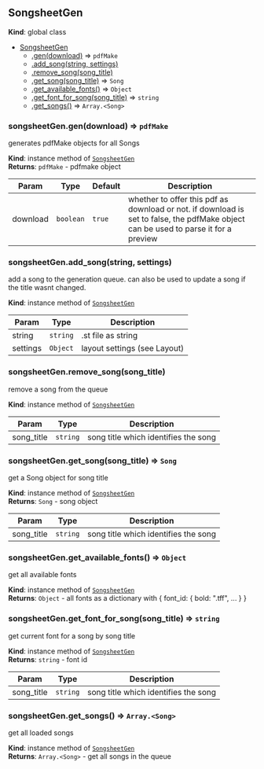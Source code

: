 <a name="SongsheetGen"></a>

## SongsheetGen
**Kind**: global class  

* [SongsheetGen](#SongsheetGen)
    * [.gen(download)](#SongsheetGen+gen) ⇒ <code>pdfMake</code>
    * [.add_song(string, settings)](#SongsheetGen+add_song)
    * [.remove_song(song_title)](#SongsheetGen+remove_song)
    * [.get_song(song_title)](#SongsheetGen+get_song) ⇒ <code>Song</code>
    * [.get_available_fonts()](#SongsheetGen+get_available_fonts) ⇒ <code>Object</code>
    * [.get_font_for_song(song_title)](#SongsheetGen+get_font_for_song) ⇒ <code>string</code>
    * [.get_songs()](#SongsheetGen+get_songs) ⇒ <code>Array.&lt;Song&gt;</code>

<a name="SongsheetGen+gen"></a>

### songsheetGen.gen(download) ⇒ <code>pdfMake</code>
generates pdfMake objects for all Songs

**Kind**: instance method of [<code>SongsheetGen</code>](#SongsheetGen)  
**Returns**: <code>pdfMake</code> - pdfmake object  

| Param | Type | Default | Description |
| --- | --- | --- | --- |
| download | <code>boolean</code> | <code>true</code> | whether to offer this pdf as download or not. if download is set to false, the pdfMake object can be used to parse it for a preview |

<a name="SongsheetGen+add_song"></a>

### songsheetGen.add_song(string, settings)
add a song to the generation queue. can also be used to update a song if the title wasnt changed.

**Kind**: instance method of [<code>SongsheetGen</code>](#SongsheetGen)  

| Param | Type | Description |
| --- | --- | --- |
| string | <code>string</code> | .st file as string |
| settings | <code>Object</code> | layout settings (see Layout) |

<a name="SongsheetGen+remove_song"></a>

### songsheetGen.remove_song(song_title)
remove a song from the queue

**Kind**: instance method of [<code>SongsheetGen</code>](#SongsheetGen)  

| Param | Type | Description |
| --- | --- | --- |
| song_title | <code>string</code> | song title which identifies the song |

<a name="SongsheetGen+get_song"></a>

### songsheetGen.get_song(song_title) ⇒ <code>Song</code>
get a Song object for song title

**Kind**: instance method of [<code>SongsheetGen</code>](#SongsheetGen)  
**Returns**: <code>Song</code> - song object  

| Param | Type | Description |
| --- | --- | --- |
| song_title | <code>string</code> | song title which identifies the song |

<a name="SongsheetGen+get_available_fonts"></a>

### songsheetGen.get_available_fonts() ⇒ <code>Object</code>
get all available fonts

**Kind**: instance method of [<code>SongsheetGen</code>](#SongsheetGen)  
**Returns**: <code>Object</code> - all fonts as a dictionary with { font_id: { bold: ".tff", ... } }  
<a name="SongsheetGen+get_font_for_song"></a>

### songsheetGen.get_font_for_song(song_title) ⇒ <code>string</code>
get current font for a song by song title

**Kind**: instance method of [<code>SongsheetGen</code>](#SongsheetGen)  
**Returns**: <code>string</code> - font id  

| Param | Type | Description |
| --- | --- | --- |
| song_title | <code>string</code> | song title which identifies the song |

<a name="SongsheetGen+get_songs"></a>

### songsheetGen.get_songs() ⇒ <code>Array.&lt;Song&gt;</code>
get all loaded songs

**Kind**: instance method of [<code>SongsheetGen</code>](#SongsheetGen)  
**Returns**: <code>Array.&lt;Song&gt;</code> - get all songs in the queue  
